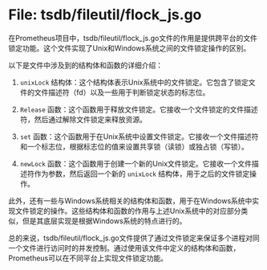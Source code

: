 # File: tsdb/fileutil/flock_js.go

在Prometheus项目中，tsdb/fileutil/flock_js.go文件的作用是提供跨平台的文件锁定功能。这个文件实现了Unix和Windows系统之间的文件锁定操作的区别。

以下是文件中涉及到的结构体和函数的详细介绍：

1. `unixLock` 结构体：这个结构体表示Unix系统中的文件锁定。它包含了锁定文件的文件描述符（fd）以及一些用于判断锁定状态的标志位。

2. `Release` 函数：这个函数用于释放文件锁定。它接收一个文件锁定的文件描述符，然后通过解除文件锁定来释放资源。

3. `set` 函数：这个函数用于在Unix系统中设置文件锁定。它接收一个文件描述符和一个标志位，根据标志位的值来设置共享锁（读锁）或独占锁（写锁）。

4. `newLock` 函数：这个函数用于创建一个新的Unix文件锁定。它接收一个文件描述符作为参数，然后返回一个新的 `unixLock` 结构体，用于之后的文件锁定操作。

此外，还有一些与Windows系统相关的结构体和函数，用于在Windows系统中实现文件锁定的操作。这些结构体和函数的作用与上述Unix系统中的对应部分类似，但是其底层实现是根据Windows系统的特点进行的。

总的来说，tsdb/fileutil/flock_js.go文件提供了通过文件锁定来保证多个进程对同一个文件进行访问时的并发控制。通过使用该文件中定义的结构体和函数，Prometheus可以在不同平台上实现文件锁定功能。

